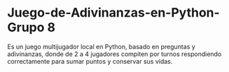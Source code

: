 # Juego-de-Adivinanzas-en-Python-Grupo 8

Es un juego multijugador local en Python, basado en preguntas y adivinanzas, donde de 2 a 4 jugadores compiten por turnos respondiendo correctamente para sumar puntos y conservar sus vidas.
